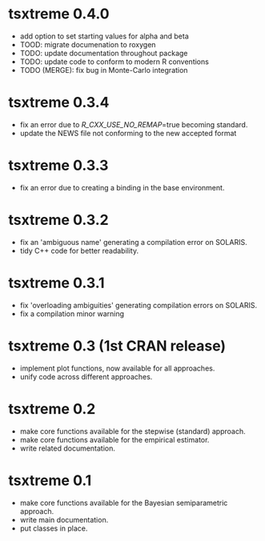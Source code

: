 # tsxtreme 0.4.0

* add option to set starting values for alpha and beta
* TOOD: migrate documenation to roxygen
* TODO: update documentation throughout package
* TODO: update code to conform to modern R conventions
* TODO (MERGE): fix bug in Monte-Carlo integration

# tsxtreme 0.3.4

* fix an error due to _R_CXX_USE_NO_REMAP_=true becoming standard.
* update the NEWS file not conforming to the new accepted format

# tsxtreme 0.3.3

* fix an error due to creating a binding in the base environment.

# tsxtreme 0.3.2

* fix an 'ambiguous name' generating a compilation error on SOLARIS.
* tidy C++ code for better readability.

# tsxtreme 0.3.1

* fix 'overloading ambiguities' generating compilation errors on SOLARIS.
* fix a compilation minor warning

# tsxtreme 0.3 (1st CRAN release)

* implement plot functions, now available for all approaches.
* unify code across different approaches.

# tsxtreme 0.2

* make core functions available for the stepwise (standard) approach.
* make core functions available for the empirical estimator.
* write related documentation.

# tsxtreme 0.1

* make core functions available for the Bayesian semiparametric approach.
* write main documentation.
* put classes in place.
